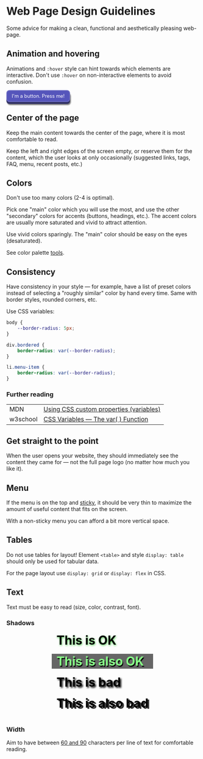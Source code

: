 # Web Page Design Guidelines

Some advice for making a clean, functional and aesthetically pleasing web-page.

## Animation and hovering

Animations and `:hover` style can hint towards which elements are interactive. Don't use `:hover` on non-interactive elements to avoid confusion.

<style>
    .demo-button {
        color: white;
        padding: 4px;
        background: #55b;
        display: inline-block;
        user-select: none;
        border-radius: 8px;
        box-shadow: 0px 5px 0px #336, 2px 8px 3px #0008;
        border: 2px solid #fff2;
        padding: 6px 12px;
		font-size: 0.8rem;
    }

    .demo-button:hover {
        transform: scale(1.02);
        box-shadow: 0px 6px 0px #336, 3px 10px 5px #0008;
        border-color: #fff3;
        background: #66c;
    }

    .demo-button:active{
        transform: translateY(2px);
        box-shadow: 0px 5px 0px #336, 1px 8px 2px #000b;
		background: #55b;
    }

</style>

<div class="demo-button" onclick="alert('Thank you!')">I'm a button. Press me!</div>

## Center of the page

Keep the main content towards the center of the page, where it is most comfortable to read.

Keep the left and right edges of the screen empty, or reserve them for the content, which the user looks at only occasionally (suggested links, tags, FAQ, menu, recent posts, etc.)

## Colors

Don't use too many colors (2-4 is optimal).

Pick one "main" color which you will use the most, and use the other "secondary" colors for accents (buttons, headings, etc.). The accent colors are usually more saturated and vivid to attract attention.

Use vivid colors sparingly. The "main" color should be easy on the eyes (desaturated).

<style>
    .text-color-demo {
        padding: 4px;
        margin: 8px;
        width: 200px;
        margin-left: 50%;
        transform: translateX(-50%);
        border-radius: 8px;
        padding-left: 16px;
    }

    .text-color-demo-container {
        background: rgb(60,60,60);
        padding:12px;
        display: inline-block;
        border-radius: 20px;
        margin-left: 50%;
        transform: translateX(-50%);
        margin-top:-16px;
    }
</style>

See color palette [tools](../Tools/#color-palette).

## Consistency

Have consistency in your style &mdash; for example, have a list of preset colors instead of selecting a "roughly similar" color by hand every time. Same with border styles, rounded corners, etc.

Use CSS variables:

```CSS
body {
    --border-radius: 5px;
}

div.bordered {
    border-radius: var(--border-radius);
}

li.menu-item {
    border-radius: var(--border-radius);
}
```

### Further reading

|          |                                                                                                                         |
| -------- | ----------------------------------------------------------------------------------------------------------------------- |
| MDN      | [Using CSS custom properties (variables)](https://developer.mozilla.org/en-US/docs/Web/CSS/Using_CSS_custom_properties) |
| w3school | [CSS Variables &mdash; The var( ) Function](https://www.w3schools.com/css/css3_variables.asp)                           |

## Get straight to the point

When the user opens your website, they should immediately see the content they came for &mdash; not the full page logo (no matter how much you like it).

## Menu

If the menu is on the top and [sticky](https://www.w3schools.com/howto/howto_css_sticky_element.asp), it should be very thin to maximize the amount of useful content that fits on the screen.

With a non-sticky menu you can afford a bit more vertical space.

## Tables

Do not use tables for layout! Element `<table>` and style `display: table` should only be used for tabular data.

For the page layout use `display: grid` or `display: flex` in CSS.

## Text

Text must be easy to read (size, color, contrast, font).

<style>
	.text-shadow-demo {
		color: #000;
		width: fit-content;
		display: grid;
		grid-template-columns: 1fr;
		margin-left: auto;
		margin-right: auto;
	}

    .text-shadow-demo > div {
        margin-bottom: 16px;
        font-size: 2rem;
		font-weight: bold;
        padding: 0px 12px;
    }
</style>

### Shadows

<div class="text-shadow-demo">
	<div style="text-shadow: 1px 2px 5px #5c5;">This is OK</div>
	<div style="background: #666; color: #8f8; text-shadow: 2px 3px 0px #000e;">This is also OK</div>
	<div style="text-shadow: 3px 3px 4px rgba(0,0,0,1)">This is bad</div>
	<div style="text-shadow: 4px 3px 0px rgba(0,0,0,0.8)">This is also bad</div>
</div>

### Width

Aim to have between [60 and 90](https://visualdesignfordh.files.wordpress.com/2014/06/type-readability.pdf) characters per line of text for comfortable reading.